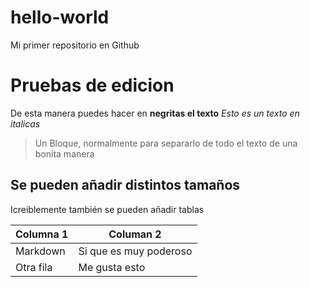 # hello-world
Mi primer repositorio en Github

# Pruebas de edicion
De esta manera puedes hacer en **negritas el texto**
*Esto es un texto en italicas*
> Un Bloque, normalmente para separarlo
> de todo el texto de una bonita manera

## Se pueden añadir distintos tamaños
Icreiblemente también se pueden añadir tablas

| Columna 1 | Columan 2 |
| ----------- | ----------- |
| Markdown | Si que es muy poderoso |
| Otra fila | Me gusta esto |
